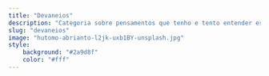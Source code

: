 ```yaml
---
title: "Devaneios"
description: "Categoria sobre pensamentos que tenho e tento entender escrevendos-os em formatos de contos, historias, poesias, etc."
slug: "devaneios"
image: "hutomo-abrianto-l2jk-uxb1BY-unsplash.jpg"
style:
    background: "#2a9d8f"
    color: "#fff"
---
```

